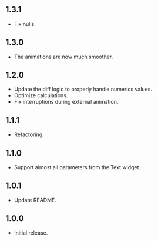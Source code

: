 ## 1.3.1

* Fix nulls.

## 1.3.0

* The animations are now much smoother.

## 1.2.0

* Update the diff logic to properly handle numerics values.
* Optimize calculations.
* Fix interruptions during external animation.

## 1.1.1

* Refactoring.

## 1.1.0

* Support almost all parameters from the Text widget.

## 1.0.1

* Update README.

## 1.0.0

* Initial release.
